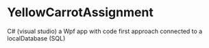 # YellowCarrotAssignment
 C# (visual studio) a Wpf app with code first approach connected to a localDatabase (SQL) 
